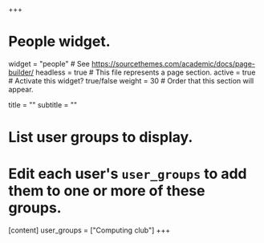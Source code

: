 +++
# People widget.
widget = "people"  # See https://sourcethemes.com/academic/docs/page-builder/
headless = true  # This file represents a page section.
active = true  # Activate this widget? true/false
weight = 30  # Order that this section will appear.

title = ""
subtitle = ""

# List user groups to display.
#   Edit each user's `user_groups` to add them to one or more of these groups.
[content]
user_groups = ["Computing club"]
+++
